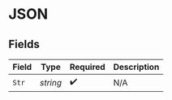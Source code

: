 # JSON


## Fields

| Field              | Type               | Required           | Description        |
| ------------------ | ------------------ | ------------------ | ------------------ |
| `Str`              | *string*           | :heavy_check_mark: | N/A                |